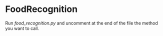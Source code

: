 # FoodRecognition

Run _food_recognition.py_ and uncomment at the end of the file the method you want to call. 
